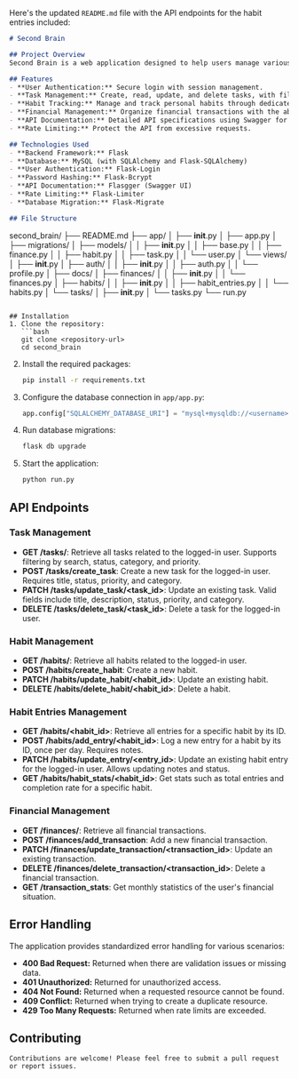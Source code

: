 Here's the updated `README.md` file with the API endpoints for the habit entries included:

```markdown
# Second Brain

## Project Overview
Second Brain is a web application designed to help users manage various aspects of their life, including tasks, finances, and habits. The application features user authentication, secure data management, and an intuitive interface for tracking progress over time.

## Features
- **User Authentication:** Secure login with session management.
- **Task Management:** Create, read, update, and delete tasks, with filtering by status, category, and priority.
- **Habit Tracking:** Manage and track personal habits through dedicated endpoints.
- **Financial Management:** Organize financial transactions with the ability to generate statistics.
- **API Documentation:** Detailed API specifications using Swagger for easy integration.
- **Rate Limiting:** Protect the API from excessive requests.

## Technologies Used
- **Backend Framework:** Flask
- **Database:** MySQL (with SQLAlchemy and Flask-SQLAlchemy)
- **User Authentication:** Flask-Login
- **Password Hashing:** Flask-Bcrypt
- **API Documentation:** Flasgger (Swagger UI)
- **Rate Limiting:** Flask-Limiter
- **Database Migration:** Flask-Migrate

## File Structure
```
second_brain/
├── README.md
├── app/
│   ├── __init__.py
│   ├── app.py
│   ├── migrations/
│   ├── models/
│   │   ├── __init__.py
│   │   ├── base.py
│   │   ├── finance.py
│   │   ├── habit.py
│   │   ├── task.py
│   │   └── user.py
│   └── views/
│       ├── __init__.py
│       ├── auth/
│       │   ├── __init__.py
│       │   ├── auth.py
│       │   └── profile.py
│       ├── docs/
│       ├── finances/
│       │   ├── __init__.py
│       │   └── finances.py
│       ├── habits/
│       │   ├── __init__.py
│       │   ├── habit_entries.py
│       │   └── habits.py
│       └── tasks/
│           ├── __init__.py
│           └── tasks.py
└── run.py
```

## Installation
1. Clone the repository:
   ```bash
   git clone <repository-url>
   cd second_brain
   ```
2. Install the required packages:
   ```bash
   pip install -r requirements.txt
   ```
3. Configure the database connection in `app/app.py`:
   ```python
   app.config["SQLALCHEMY_DATABASE_URI"] = "mysql+mysqldb://<username>:<password>@localhost/second_brain"
   ```
4. Run database migrations:
   ```bash
   flask db upgrade
   ```
5. Start the application:
   ```bash
   python run.py
   ```

## API Endpoints

### Task Management
- **GET /tasks/**: Retrieve all tasks related to the logged-in user. Supports filtering by search, status, category, and priority.
- **POST /tasks/create_task**: Create a new task for the logged-in user. Requires title, status, priority, and category.
- **PATCH /tasks/update_task/<task_id>**: Update an existing task. Valid fields include title, description, status, priority, and category.
- **DELETE /tasks/delete_task/<task_id>**: Delete a task for the logged-in user.

### Habit Management
- **GET /habits/**: Retrieve all habits related to the logged-in user.
- **POST /habits/create_habit**: Create a new habit.
- **PATCH /habits/update_habit/<habit_id>**: Update an existing habit.
- **DELETE /habits/delete_habit/<habit_id>**: Delete a habit.

### Habit Entries Management
- **GET /habits/<habit_id>**: Retrieve all entries for a specific habit by its ID.
- **POST /habits/add_entry/<habit_id>**: Log a new entry for a habit by its ID, once per day. Requires notes.
- **PATCH /habits/update_entry/<entry_id>**: Update an existing habit entry for the logged-in user. Allows updating notes and status.
- **GET /habits/habit_stats/<habit_id>**: Get stats such as total entries and completion rate for a specific habit.

### Financial Management
- **GET /finances/**: Retrieve all financial transactions.
- **POST /finances/add_transaction**: Add a new financial transaction.
- **PATCH /finances/update_transaction/<transaction_id>**: Update an existing transaction.
- **DELETE /finances/delete_transaction/<transaction_id>**: Delete a financial transaction.
- **GET /transaction_stats**: Get monthly statistics of the user's financial situation.

## Error Handling
The application provides standardized error handling for various scenarios:
- **400 Bad Request:** Returned when there are validation issues or missing data.
- **401 Unauthorized:** Returned for unauthorized access.
- **404 Not Found:** Returned when a requested resource cannot be found.
- **409 Conflict:** Returned when trying to create a duplicate resource.
- **429 Too Many Requests:** Returned when rate limits are exceeded.

## Contributing
```
Contributions are welcome! Please feel free to submit a pull request or report issues.
